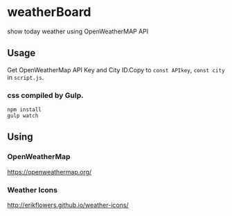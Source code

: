 # weatherBoard
show today weather using OpenWeatherMAP API

## Usage
Get OpenWeatherMap API Key and City ID.Copy to `const APIkey`, `const city` in `script.js`.

### css compiled by Gulp.
```
npm install
gulp watch
```

## Using
### OpenWeatherMap
https://openweathermap.org/

### Weather Icons
http://erikflowers.github.io/weather-icons/
